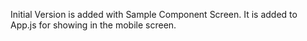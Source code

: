 Initial Version is added with Sample Component Screen. It is added to App.js for showing in the mobile screen. 
